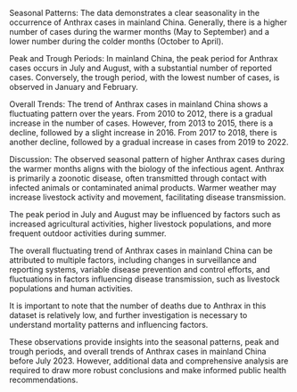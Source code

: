Seasonal Patterns:
The data demonstrates a clear seasonality in the occurrence of Anthrax cases in mainland China. Generally, there is a higher number of cases during the warmer months (May to September) and a lower number during the colder months (October to April).

Peak and Trough Periods:
In mainland China, the peak period for Anthrax cases occurs in July and August, with a substantial number of reported cases. Conversely, the trough period, with the lowest number of cases, is observed in January and February.

Overall Trends:
The trend of Anthrax cases in mainland China shows a fluctuating pattern over the years. From 2010 to 2012, there is a gradual increase in the number of cases. However, from 2013 to 2015, there is a decline, followed by a slight increase in 2016. From 2017 to 2018, there is another decline, followed by a gradual increase in cases from 2019 to 2022.

Discussion:
The observed seasonal pattern of higher Anthrax cases during the warmer months aligns with the biology of the infectious agent. Anthrax is primarily a zoonotic disease, often transmitted through contact with infected animals or contaminated animal products. Warmer weather may increase livestock activity and movement, facilitating disease transmission.

The peak period in July and August may be influenced by factors such as increased agricultural activities, higher livestock populations, and more frequent outdoor activities during summer.

The overall fluctuating trend of Anthrax cases in mainland China can be attributed to multiple factors, including changes in surveillance and reporting systems, variable disease prevention and control efforts, and fluctuations in factors influencing disease transmission, such as livestock populations and human activities.

It is important to note that the number of deaths due to Anthrax in this dataset is relatively low, and further investigation is necessary to understand mortality patterns and influencing factors.

These observations provide insights into the seasonal patterns, peak and trough periods, and overall trends of Anthrax cases in mainland China before July 2023. However, additional data and comprehensive analysis are required to draw more robust conclusions and make informed public health recommendations.